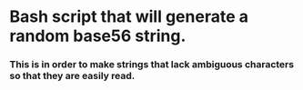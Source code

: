 # Bash script that will generate a random base56 string.

### This is in order to make strings that lack ambiguous characters so that they are easily read.
